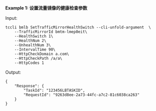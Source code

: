 **Example 1: 设置流量镜像的健康检查参数**



Input: 

```
tccli bmlb SetTrafficMirrorHealthSwitch --cli-unfold-argument  \
    --TrafficMirrorId bmtm-lmep0eit\
    --HealthSwitch 1\
    --HealthNum 2\
    --UnhealthNum 3\
    --IntervalTime 90\
    --HttpCheckDomain a.com\
    --HttpCheckPath /a/a\
    --HttpCodes 1
```

Output: 
```
{
    "Response": {
        "TaskId": "123456LBTASKID",
        "RequestId": "9263d8ee-2a73-44fc-a7c2-81c6038ca263"
    }
}
```

